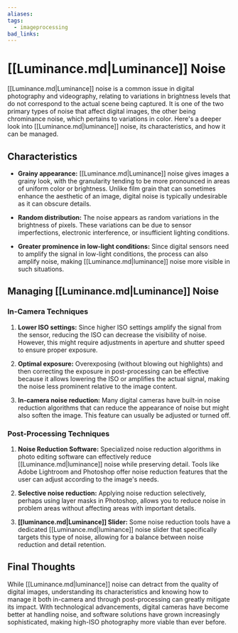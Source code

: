```yaml
---
aliases:
tags:
  - imageprocessing
bad_links:
---
```

# [[Luminance.md|Luminance]] Noise

[[Luminance.md|Luminance]] noise is a common issue in digital photography and videography, relating to variations in brightness levels that do not correspond to the actual scene being captured. It is one of the two primary types of noise that affect digital images, the other being chrominance noise, which pertains to variations in color. Here's a deeper look into [[Luminance.md|luminance]] noise, its characteristics, and how it can be managed.

## Characteristics

- **Grainy appearance:** [[Luminance.md|Luminance]] noise gives images a grainy look, with the granularity tending to be more pronounced in areas of uniform color or brightness. Unlike film grain that can sometimes enhance the aesthetic of an image, digital noise is typically undesirable as it can obscure details.

- **Random distribution:** The noise appears as random variations in the brightness of pixels. These variations can be due to sensor imperfections, electronic interference, or insufficient lighting conditions.

- **Greater prominence in low-light conditions:** Since digital sensors need to amplify the signal in low-light conditions, the process can also amplify noise, making [[Luminance.md|luminance]] noise more visible in such situations.

## Managing [[Luminance.md|Luminance]] Noise

### In-Camera Techniques

1. **Lower ISO settings:** Since higher ISO settings amplify the signal from the sensor, reducing the ISO can decrease the visibility of noise. However, this might require adjustments in aperture and shutter speed to ensure proper exposure.

2. **Optimal exposure:** Overexposing (without blowing out highlights) and then correcting the exposure in post-processing can be effective because it allows lowering the ISO or amplifies the actual signal, making the noise less prominent relative to the image content.

3. **In-camera noise reduction:** Many digital cameras have built-in noise reduction algorithms that can reduce the appearance of noise but might also soften the image. This feature can usually be adjusted or turned off.

### Post-Processing Techniques

1. **Noise Reduction Software:** Specialized noise reduction algorithms in photo editing software can effectively reduce [[Luminance.md|luminance]] noise while preserving detail. Tools like Adobe Lightroom and Photoshop offer noise reduction features that the user can adjust according to the image's needs.

2. **Selective noise reduction:** Applying noise reduction selectively, perhaps using layer masks in Photoshop, allows you to reduce noise in problem areas without affecting areas with important details.

3. **[[luminance.md|Luminance]] Slider:** Some noise reduction tools have a dedicated [[Luminance.md|luminance]] noise slider that specifically targets this type of noise, allowing for a balance between noise reduction and detail retention.

## Final Thoughts

While [[Luminance.md|luminance]] noise can detract from the quality of digital images, understanding its characteristics and knowing how to manage it both in-camera and through post-processing can greatly mitigate its impact. With technological advancements, digital cameras have become better at handling noise, and software solutions have grown increasingly sophisticated, making high-ISO photography more viable than ever before.
